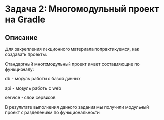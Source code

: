 # Задача 2: Многомодульный проект на Gradle

## Описание
Для закрепления лекционного материала попрактикуемся, как создавать проекты. 

Стандартный многомодульный проект имеет составляющие по функционалу:

db - модуль работы с базой данных

api - модуль работы с web

service - слой сервисов

В результате выполнения данного задания мы получили модульный проект с разделением по функциональности
